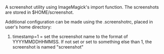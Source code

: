 A screenshot utility using ImageMagick's import function. The screenshots are stored in $HOME/screenshot. 

Additional configuration can be made using the .screenshotrc, placed in user's home directory:
1) timestamp=1 = set the screenshot name to the format of YYYYMMDDHHMMSS. If not set or set to something else than 1, the screenshot is named "screenshot"
